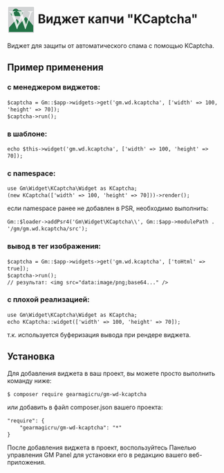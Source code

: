 # <img src="https://raw.githubusercontent.com/gearmagicru/gm-wd-kcaptcha/refs/heads/main/assets/images/icon.svg" width="64px" height="64px" align="absmiddle"> Виджет капчи "KCaptcha"

Виджет для защиты от автоматического спама с помощью KCaptcha.

## Пример применения
### с менеджером виджетов:
```
$captcha = Gm::$app->widgets->get('gm.wd.kcaptcha', ['width' => 100, 'height' => 70]);
$captcha->run();
```
### в шаблоне:
```
echo $this->widget('gm.wd.kcaptcha', ['width' => 100, 'height' => 70]);
```
### с namespace:
```
use Gm\Widget\KCaptcha\Widget as KCaptcha;
(new KCaptcha(['width' => 100, 'height' => 70]))->render();
```
если namespace ранее не добавлен в PSR, необходимо выполнить:
```
Gm::$loader->addPsr4('Gm\Widget\KCaptcha\\', Gm::$app->modulePath . '/gm/gm.wd.kcaptcha/src');
```
### вывод в тег изображения:
```
$captcha = Gm::$app->widgets->get('gm.wd.kcaptcha', ['toHtml' => true]);
$captcha->run();
// результат: <img src="data:image/png;base64..." />
```
### с плохой реализацией:
```
use Gm\Widget\KCaptcha\Widget as KCaptcha;
echo KCaptcha::widget(['width' => 100, 'height' => 70]);
```
т.к. используется буферизация вывода при рендере виджета. 

## Установка

Для добавления виджета в ваш проект, вы можете просто выполнить команду ниже:

```
$ composer require gearmagicru/gm-wd-kcaptcha
```

или добавить в файл composer.json вашего проекта:
```
"require": {
    "gearmagicru/gm-wd-kcaptcha": "*"
}
```

После добавления виджета в проект, воспользуйтесь Панелью управления GM Panel для установки его в редакцию вашего веб-приложения.